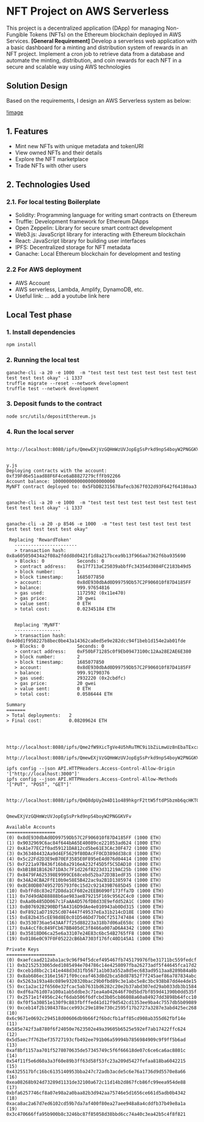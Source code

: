 # NFT Project on AWS Serverless
This project is a decentralized application (DApp) for managing Non-Fungible Tokens (NFTs) on the Ethereum blockchain deployed in AWS Services.
**[General Requirement]** Develop a serverless web application with a basic dashboard for a minting and distribution system of rewards in an NFT project. Implement a cron job to retrieve data from a database and automate the minting, distribution, and coin rewards for each NFT in a secure and scalable way using AWS technologies


## Solution Design

Based on the requirements, I design an AWS Serverless system as below:

[!image](/docs/figures/aws_serverless_NFT.jpg)

## 1. Features
- Mint new NFTs with unique metadata and tokenURI
- View owned NFTs and their details
- Explore the NFT marketplace
- Trade NFTs with other users

## 2. Technologies Used
### 2.1. For local testing Boilerplate 
- Solidity: Programming language for writing smart contracts on Ethereum
- Truffle: Development framework for Ethereum DApps
- Open Zeppelin: Library for secure smart contract development
- Web3.js: JavaScript library for interacting with Ethereum blockchain
- React: JavaScript library for building user interfaces
- IPFS: Decentralized storage for NFT metadata
- Ganache: Local Ethereum blockchain for development and testing
  
 ### 2.2 For AWS deployment 
 - AWS Account 
 - AWS serverless, Lambda, Amplify, DynamoDB, etc. 
 - Useful link: ... add a youtube link here 



## Local Test phase

### 1. Install dependencies
```
npm install
```

### 2. Running the local test
```
ganache-cli -a 20 -e 1000  -m "test test test test test test test test test test test okay" -i 1337
truffle migrate --reset --network development
truffle test --network development
```
 
### 3. Deposit funds to the contract
```
node src/utils/depositEthereum.js 
```

### 4. Run the local server
```

http://localhost:8080/ipfs/QmewEXjVzGQHmWzUVJopEgSsPrkd9npS4boyW2PNGGKVFv


y.js 
Deploying contracts with the account: 0xf39Fd6e51aad88F6F4ce6aB8827279cffFb92266
Account balance: 10000000000000000000000
MyNFT contract deployed to: 0x5FbDB2315678afecb367f032d93F642f64180aa3


ganache-cli -a 20 -e 1000  -m "test test test test test test test test test test test okay" -i 1337


ganache-cli -a 20 -p 8546 -e 1000  -m "test test test test test test test test test test test okay"

 Replacing 'RewardToken'
   -----------------------
   > transaction hash:    0x8a605050434a2f08a2fddd8d0421f1d8a217bcea9b13f966aa7362f6ba935690
   > Blocks: 0            Seconds: 0
   > contract address:    0x17f713aC25039abbfFc34354d3084FC2183b49d5
   > block number:        1
   > block timestamp:     1685077850
   > account:             0x8dE930dbAd0D99759Db57C2F906010f87D4185FF
   > balance:             999.97654816
   > gas used:            1172592 (0x11e470)
   > gas price:           20 gwei
   > value sent:          0 ETH
   > total cost:          0.02345184 ETH


   Replacing 'MyNFT'
   -----------------
   > transaction hash:    0x4d0d1f950227b8bec0be43a14362ca8ed5e9e282dcc94f1beb1d154e2ab01fde
   > Blocks: 0            Seconds: 0
   > contract address:    0xF50bF71285c0f9Eb09473100c12Aa28E2AE6E380
   > block number:        2
   > block timestamp:     1685077850
   > account:             0x8dE930dbAd0D99759Db57C2F906010f87D4185FF
   > balance:             999.91790376
   > gas used:            2932220 (0x2cbdfc)
   > gas price:           20 gwei
   > value sent:          0 ETH
   > total cost:          0.0586444 ETH

Summary
=======
> Total deployments:   2
> Final cost:          0.08209624 ETH




http://localhost:8080/ipfs/Qme2fW9XicTgVe4U5hRuTMC9i1bZiLmwUz8nEbaTExcx9W

http://localhost:8080/ipfs/QmewEXjVzGQHmWzUVJopEgSsPrkd9npS4boyW2PNGGKVFv

ipfs config --json API.HTTPHeaders.Access-Control-Allow-Origin '["http://localhost:3000"]'
ipfs config --json API.HTTPHeaders.Access-Control-Allow-Methods '["PUT", "POST", "GET"]'


http://localhost:8080/ipfs/QmQ8dpUy2m4D11o489hkgrF2ttW5ftdPSbzmb6qcHKTGGj


QmewEXjVzGQHmWzUVJopEgSsPrkd9npS4boyW2PNGGKVFv

Available Accounts
==================
(0) 0x8dE930dbAd0D99759Db57C2F906010f87D4185FF (1000 ETH)
(1) 0x9032969C6ac84f644bA65E40089ce221053ad624 (1000 ETH)
(2) 0xA1e77EC2f0ad59121DA812cd5be61E3CAc30F472 (1000 ETH)
(3) 0x363404432Aa9d4EF5629f80DAcFF0CD389dd38c8 (1000 ETH)
(4) 0x5c22Fd2D3E9eB70EF3585E0F895eE4d076d04414 (1000 ETH)
(5) 0xF221a97B436f16b8a2916eA232f45D5f5C5DAD10 (1000 ETH)
(6) 0xbB1B81B162671DA3c7F1d226f8223d31219AC25b (1000 ETH)
(7) 0x8479FA625398E9999CE68cebd52ba72D3B1edF35 (1000 ETH)
(8) 0x34A24CBA2FfE10b9e58E5B422ac9a2B1D1385974 (1000 ETH)
(9) 0x8C80DB0749527D5793f0c15d2c921439B7685D45 (1000 ETH)
(10) 0xbfFd8c83e2f2D8da1CF602e2EEB6090f173ffa7D (1000 ETH)
(11) 0x7d49dAD88888b6ae983aeB79215F169c9562C4c0 (1000 ETH)
(12) 0xAa0b485DD067c1FaAA4D576fD8d33E9efdd52A1C (1000 ETH)
(13) 0xB07692B290BDf5A4316D9dAe4e010943ab0Dd315 (1000 ETH)
(14) 0xF8921aD71925Cd074447f49537eEa31b214cD18E (1000 ETH)
(15) 0xE82b435cEE98d8E0c01D546Dd77b0Cf251747484 (1000 ETH)
(16) 0x3530736ae543AAf7f25d88223a318b7d06aE658c (1000 ETH)
(17) 0xA4cCf8c849FCb67BB405dC3f8466a007aD6A4342 (1000 ETH)
(18) 0x35818D06ca25e6a33107e24E83c6bc54B2765fF8 (1000 ETH)
(19) 0x0186e0C97F0F05222cB6bA7303f176fc40D145A1 (1000 ETH)

Private Keys
==================
(0) 0xaefcaad212aba1ac9c96f94f5dcef495467fb745179976fbe31711bc559fedcf
(1) 0xb2152533065ded1085494e704786c14e4258097fba26273adf5f44645fca17d2
(2) 0xceb1d8bc2c141e448d3d31fb5671a1b03a552a8d5ec683ad9513aa8289b84a8b
(3) 0x8ab686ec316e15671f09cceaf463d8d2bca58d87852f7f245aef86a787834abc
(4) 0x5263a193a48c089e9320320bac29b0fbd89c3e1abc5e8c3bc938b87dd4e4de15
(5) 0xc1a2ac12f6560e32fcac5ab7631bd6282c20e2b37abd307ed29ab033db3b1584
(6) 0xdf6a761d07a100a1ab5ddbe3c71ea4a042646f70d5bd7bf859d41390b0dd535f
(7) 0x2571e1f4956c24cf6dab506f6dfcbd3b05cb86088a60a84927dd3898b64fcc10
(8) 0xf0f5a30851e130f9c883fbfffed41d12f9d542cd1353ee9ba4c7557db5b09089
(9) 0xceb14f2b1984378acce993c29e189e730c2595f17b2727a3287e3abd425ec268
(10) 0x6c9671e0692c294518d00606db9b66f2f6bdcfb1aff85cd908ab355d62fbf14e
(11) 0x585e742f3a8780f6f24050e7623502e49a39605b6525e592ef7ab17422ffc624
(12) 0x5d5aec7f762bef35727193cfb492ee791b06a59994b7856984909c9f9ff5b6ad
(13) 0xaf8bf1157aa701f5278070635de57345749c5f6f66618de07c6ce6ca6ac8801c
(14) 0x54f11f5e6d60a3a3f60e89b3ff63d58f53fc23a209d5427fefaa818ba6042215
(15) 0x4325517bfc16bc6135140953bba247c72adb3acde5c6e76a1736d9d5570e8a66
(16) 0xea08268b924d73289d1131de32100a672c11d14b2d867fcb86fc99eea954de88
(17) 0xbfa6257746cf8a07e98a2a0baa82b3d942aa75746e5d1656ce661d5adb0b4342
(18) 0xaca8ac2a67d7ed6102cd59b7da7af400f80ea27aee948a8a4cddfb37b49e8a1a
(19) 0x3c470666ffa95b900b8c3246bc87f85058d38bbd6cc74a40c3ea42b5c4f8f821